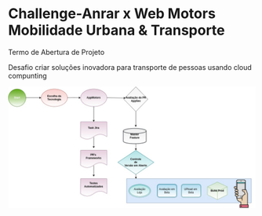 # Challenge-Anrar x Web Motors Mobilidade Urbana & Transporte

Termo de Abertura de Projeto

Desafio
criar soluções inovadora para transporte de pessoas usando cloud compunting

![fluxo-do-projeto](Fluxo-de-versao-app.jpg)
